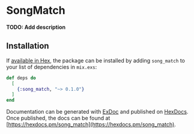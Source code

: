 # SongMatch

**TODO: Add description**

## Installation

If [available in Hex](https://hex.pm/docs/publish), the package can be installed
by adding `song_match` to your list of dependencies in `mix.exs`:

```elixir
def deps do
  [
    {:song_match, "~> 0.1.0"}
  ]
end
```

Documentation can be generated with [ExDoc](https://github.com/elixir-lang/ex_doc)
and published on [HexDocs](https://hexdocs.pm). Once published, the docs can
be found at [https://hexdocs.pm/song_match](https://hexdocs.pm/song_match).

